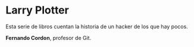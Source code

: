 # Larry Plotter

Esta serie de libros cuentan la historia de un hacker de los que hay pocos.

**Fernando Cordon**, profesor de Git.